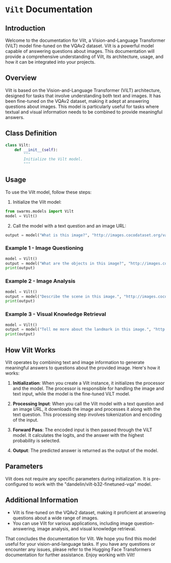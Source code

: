 # `Vilt` Documentation

## Introduction

Welcome to the documentation for Vilt, a Vision-and-Language Transformer (ViLT) model fine-tuned on the VQAv2 dataset. Vilt is a powerful model capable of answering questions about images. This documentation will provide a comprehensive understanding of Vilt, its architecture, usage, and how it can be integrated into your projects.

## Overview

Vilt is based on the Vision-and-Language Transformer (ViLT) architecture, designed for tasks that involve understanding both text and images. It has been fine-tuned on the VQAv2 dataset, making it adept at answering questions about images. This model is particularly useful for tasks where textual and visual information needs to be combined to provide meaningful answers.

## Class Definition

```python
class Vilt:
    def __init__(self):
        """
        Initialize the Vilt model.
        """
```

## Usage

To use the Vilt model, follow these steps:

1. Initialize the Vilt model:

```python
from swarms.models import Vilt
model = Vilt()
```

2. Call the model with a text question and an image URL:

```python
output = model("What is this image?", "http://images.cocodataset.org/val2017/000000039769.jpg")
```

### Example 1 - Image Questioning

```python
model = Vilt()
output = model("What are the objects in this image?", "http://images.cocodataset.org/val2017/000000039769.jpg")
print(output)
```

### Example 2 - Image Analysis

```python
model = Vilt()
output = model("Describe the scene in this image.", "http://images.cocodataset.org/val2017/000000039769.jpg")
print(output)
```

### Example 3 - Visual Knowledge Retrieval

```python
model = Vilt()
output = model("Tell me more about the landmark in this image.", "http://images.cocodataset.org/val2017/000000039769.jpg")
print(output)
```

## How Vilt Works

Vilt operates by combining text and image information to generate meaningful answers to questions about the provided image. Here's how it works:

1. **Initialization**: When you create a Vilt instance, it initializes the processor and the model. The processor is responsible for handling the image and text input, while the model is the fine-tuned ViLT model.

2. **Processing Input**: When you call the Vilt model with a text question and an image URL, it downloads the image and processes it along with the text question. This processing step involves tokenization and encoding of the input.

3. **Forward Pass**: The encoded input is then passed through the ViLT model. It calculates the logits, and the answer with the highest probability is selected.

4. **Output**: The predicted answer is returned as the output of the model.

## Parameters

Vilt does not require any specific parameters during initialization. It is pre-configured to work with the "dandelin/vilt-b32-finetuned-vqa" model.

## Additional Information

- Vilt is fine-tuned on the VQAv2 dataset, making it proficient at answering questions about a wide range of images.
- You can use Vilt for various applications, including image question-answering, image analysis, and visual knowledge retrieval.

That concludes the documentation for Vilt. We hope you find this model useful for your vision-and-language tasks. If you have any questions or encounter any issues, please refer to the Hugging Face Transformers documentation for further assistance. Enjoy working with Vilt!